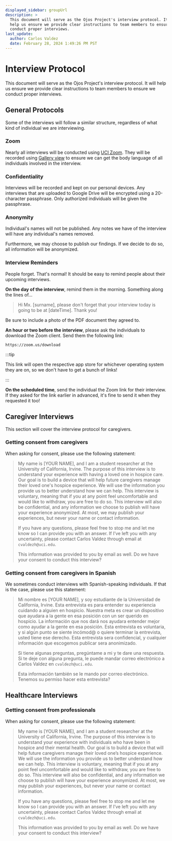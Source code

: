 ```yaml
---
displayed_sidebar: groupUrl
description: >
  This document will serve as the Ojos Project's interview protocol. It will
  help us ensure we provide clear instructions to team members to ensure we
  conduct proper interviews.
last_update:
  author: Carlos Valdez
  date: February 28, 2024 1:49:26 PM PST
---
```


# Interview Protocol

This document will serve as the Ojos Project's interview protocol. It will help
us ensure we provide clear instructions to team members to ensure we conduct
proper interviews.

## General Protocols

Some of the interviews will follow a similar structure, regardless of what kind
of individual we are interviewing.

### Zoom

Nearly all interviews will be conducted using [UCI Zoom](https://uci.zoom.us/).
They will be recorded using
[Gallery view](https://support.zoom.com/hc/en/article?id=zm_kb&sysparm_article=KB0063672)
to ensure we can get the body language of all individuals involved in the
interview.

### Confidentiality

Interviews will be recorded and kept on our personal devices. Any interviews
that are uploaded to Google Drive will be encrypted using a 20-character
passphrase. Only authorized individuals will be given the passphrase.

### Anonymity

Individual's names will not be published. Any notes we have of the interview
will have any individual's names removed.

Furthermore, we may choose to publish our findings. If we decide to do so, all
information will be anonymized.

### Interview Reminders

People forget. That's normal! It should be easy to remind people about their
upcoming interviews.

**On the day of the interview**, remind them in the morning. Something along the
lines of...

> Hi Mx. [surname], please don't forget that your interview today is going
> to be at [dateTime]. Thank you!

Be sure to include a photo of the PDF document they agreed to.

**An hour or two before the interview**, please ask the individuals to download
the Zoom client. Send them the following link:

`https://zoom.us/download`

:::tip

This link will open the respective app store for whichever operating system
they are on, so we don't have to get a bunch of links!

:::

**On the scheduled time**, send the individual the Zoom link for their
interview. If they asked for the link earlier in advanced, it's fine to send
it when they requested it too!

## Caregiver Interviews

This section will cover the interview protocol for caregivers.

### Getting consent from caregivers

When asking for consent, please use the following statement:

> My name is [YOUR NAME], and I am a student researcher at the University of California, Irvine. The purpose of this interview is to understand your experience with having a loved one in hospice care. Our goal is to build a device that will help future caregivers manage their loved one's hospice experience. We will use the information you provide us to better understand how we can help. This interview is voluntary, meaning that if you at any point feel uncomfortable and would like to withdraw, you are free to do so. This interview will also be confidential, and any information we choose to publish will have your experience anonymized. At most, we may publish your experiences, but never your name or contact information.
>
> If you have any questions, please feel free to stop me and let me know so I can provide you with an answer. If I’ve left you with any uncertainty, please contact Carlos Valdez through email at `cvaldezh@uci.edu`.
>
> This information was provided to you by email as well. Do we have your consent to conduct this interview?

### Getting consent from caregivers in Spanish

We sometimes conduct interviews with Spanish-speaking individuals. If that is
the case, please use this statement:

> Mi nombre es [YOUR NAME], y soy estudiante de la Universidad de California, Irvine. Esta entrevista es para entender su experiencia cuidando a alguien en hospicio. Nuestra meta es crear un dispositivo que ayudara a la gente en esa posición con un ser querido en hospicio. La información que nos dará nos ayudara entender mejor como ayudar a la gente en esa posición. Esta entrevista es voluntaria, y si algún punto se siente incómod@ o quiere terminar la entrevista, usted tiene ese derecho. Esta entrevista sera confidencial, y cualquier información que escogemos publicar sera anonimizado.
>
> Si tiene algunas preguntas, pregúntame a mi y te dare una respuesta. Si te deje con alguna pregunta, le puede mandar correo electrónico a Carlos Valdez en `cvaldezh@uci.edu`.
>
> Esta información también se le mando por correo electrónico. Tenemos su permiso hacer esta entrevista?

## Healthcare Interviews

### Getting consent from professionals

When asking for consent, please use the following statement:

> My name is [YOUR NAME], and I am a student researcher at the University of California, Irvine. The purpose of this interview is to understand your experience with individuals who have been in hospice and their mental health. Our goal is to build a device that will help future caregivers manage their loved one’s hospice experience. We will use the information you provide us to better understand how we can help. This interview is voluntary, meaning that if you at any point feel uncomfortable and would like to withdraw, you are free to do so. This interview will also be confidential, and any information we choose to publish will have your experience anonymized. At most, we may publish your experiences, but never your name or contact information.
>
> If you have any questions, please feel free to stop me and let me know so I can provide you with an answer. If I’ve left you with any uncertainty, please contact Carlos Valdez through email at `cvaldezh@uci.edu`.
>
> This information was provided to you by email as well. Do we have your consent to conduct this interview?
